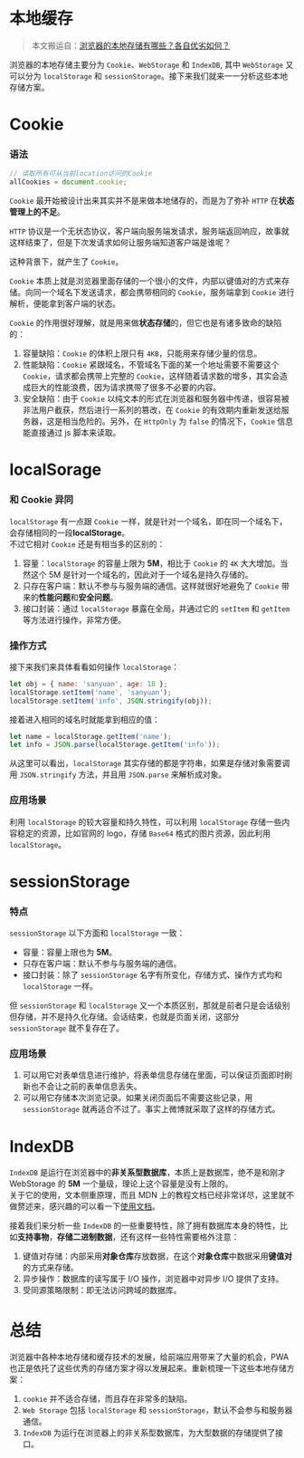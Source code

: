 # 本地缓存

> 本文搬运自：[浏览器的本地存储有哪些？各自优劣如何？](http://47.98.159.95/my_blog/blogs/perform/002.html)

浏览器的本地存储主要分为 `Cookie`、`WebStorage` 和 `IndexDB`, 其中 `WebStorage` 又可以分为 `localStorage` 和 `sessionStorage`。接下来我们就来一一分析这些本地存储方案。

# Cookie

### 语法

```js
// 读取所有可从当前location访问的Cookie
allCookies = document.cookie;
```

`Cookie` 最开始被设计出来其实并不是来做本地储存的，而是为了弥补 `HTTP` 在**状态管理上的不足**。

`HTTP` 协议是一个无状态协议，客户端向服务端发请求，服务端返回响应，故事就这样结束了，但是下次发请求如何让服务端知道客户端是谁呢？

这种背景下，就产生了 `Cookie`。

`Cookie` 本质上就是浏览器里面存储的一个很小的文件，内部以键值对的方式来存储。向同一个域名下发送请求，都会携带相同的 `Cookie`，服务端拿到 `Cookie` 进行解析，便能拿到客户端的状态。

`Cookie` 的作用很好理解，就是用来做**状态存储**的，但它也是有诸多致命的缺陷的：

1. 容量缺陷：`Cookie` 的体积上限只有 `4KB`，只能用来存储少量的信息。
2. 性能缺陷：`Cookie` 紧跟域名，不管域名下面的某一个地址需要不需要这个 `Cookie`，请求都会携带上完整的 `Cookie`，这样随着请求数的增多，其实会造成巨大的性能浪费，因为请求携带了很多不必要的内容。
3. 安全缺陷：由于 `Cookie` 以纯文本的形式在浏览器和服务器中传递，很容易被非法用户截获，然后进行一系列的篡改，在 `Cookie` 的有效期内重新发送给服务器，这是相当危险的。另外，在 `HttpOnly` 为 `false` 的情况下，`Cookie` 信息能直接通过 js 脚本来读取。

# localSorage

### 和 Cookie 异同

`localStorage` 有一点跟 `Cookie` 一样，就是针对一个域名，即在同一个域名下，会存储相同的一段**localStorage**。  
不过它相对 `Cookie` 还是有相当多的区别的：

1. 容量：`localStorage` 的容量上限为 **5M**，相比于 `Cookie` 的 `4K` 大大增加。当然这个 5M 是针对一个域名的，因此对于一个域名是持久存储的。
2. 只存在客户端：默认不参与与服务端的通信。这样就很好地避免了 `Cookie` 带来的**性能问题**和**安全问题**。
3. 接口封装：通过 `localStorage` 暴露在全局，并通过它的 `setItem` 和 `getItem` 等方法进行操作，非常方便。

### 操作方式

接下来我们来具体看看如何操作 `localStorage`：

```js
let obj = { name: 'sanyuan', age: 18 };
localStorage.setItem('name', 'sanyuan');
localStorage.setItem('info', JSON.stringify(obj));
```

接着进入相同的域名时就能拿到相应的值：

```js
let name = localStorage.getItem('name');
let info = JSON.parse(localStorage.getItem('info'));
```

从这里可以看出，`localStorage` 其实存储的都是字符串，如果是存储对象需要调用 `JSON.stringify` 方法，并且用 `JSON.parse` 来解析成对象。

### 应用场景

利用 `localStorage` 的较大容量和持久特性，可以利用 `localStorage` 存储一些内容稳定的资源，比如官网的 logo，存储 `Base64` 格式的图片资源，因此利用 `localStorage`。

# sessionStorage

### 特点

`sessionStorage` 以下方面和 `localStorage` 一致：

- 容量：容量上限也为 **5M**。
- 只存在客户端：默认不参与与服务端的通信。
- 接口封装：除了 `sessionStorage` 名字有所变化，存储方式、操作方式均和 `localStorage` 一样。

但 `sessionStorage` 和 `localStorage` 又一个本质区别，那就是前者只是会话级别但存储，并不是持久化存储。会话结束，也就是页面关闭，这部分 `sessionStorage` 就不复存在了。

### 应用场景

1. 可以用它对表单信息进行维护，将表单信息存储在里面，可以保证页面即时刷新也不会让之前的表单信息丢失。
2. 可以用它存储本次浏览记录。如果关闭页面后不需要这些记录，用 `sessionStorage` 就再适合不过了。事实上微博就采取了这样的存储方式。

# IndexDB

`IndexDB` 是运行在浏览器中的**非关系型数据库**，本质上是数据库，绝不是和刚才 WebStorage 的 **5M** 一个量级，理论上这个容量是没有上限的。  
关于它的使用，文本侧重原理，而且 MDN 上的教程文档已经非常详尽，这里就不做赘述来，感兴趣的可以看一下[使用文档](https://developer.mozilla.org/zh-CN/docs/Web/API/IndexedDB_API/Using_IndexedDB)。

接着我们来分析一些 `IndexDB` 的一些重要特性，除了拥有数据库本身的特性，比如**支持事物**，**存储二进制数据**，还有这样一些特性需要格外注意：

1. 键值对存储：内部采用**对象仓库**存放数据，在这个**对象仓库**中数据采用**键值对**的方式来存储。
2. 异步操作：数据库的读写属于 I/O 操作，浏览器中对异步 I/O 提供了支持。
3. 受同源策略限制：即无法访问跨域的数据库。

# 总结

浏览器中各种本地存储和缓存技术的发展，给前端应用带来了大量的机会，PWA 也正是依托了这些优秀的存储方案才得以发展起来。重新梳理一下这些本地存储方案：

1. `cookie` 并不适合存储，而且存在非常多的缺陷。
2. `Web Storage` 包括 `localStorage` 和 `sessionStorage`，默认不会参与和服务器通信。
3. `IndexDB` 为运行在浏览器上的非关系型数据库，为大型数据的存储提供了接口。
